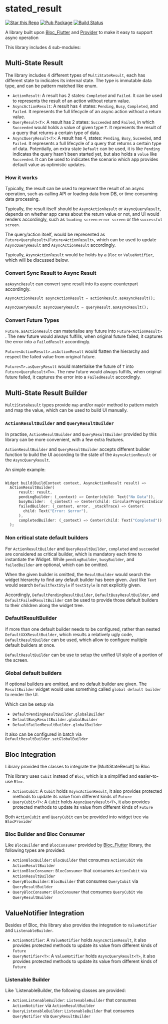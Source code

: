 # stated_result
[![Star this Repo](https://img.shields.io/github/stars/timnew/stated_result.svg?style=flat-square)](https://github.com/timnew/stated_result)
[![Pub Package](https://img.shields.io/pub/v/stated_result.svg?style=flat-square)](https://pub.dev/packages/stated_result)
[![Build Status](https://img.shields.io/github/workflow/status/timnew/stated_result/Run-Test)](https://github.com/timnew/stated_result/actions?query=workflow%3ARun-Test)

A library built upon [Bloc_Flutter] and [Provider] to make it easy to support async operation

This library includes 4 sub-modules:

## Multi-State Result

The library includes 4 different types of `MultiStateResult`, each has different state to indicates its internal state. The type is immutable data type, and can be pattern matched like enum.

* `ActionResult`: A result has 2 states: `Completed` and `Failed`. It can be used to represents the result of an action without return value.
* `AsyncActionResult`: A result has 4 states: `Pending`, `Busy`, `Completed`, and `Failed`. It represents the full lifecycle of an async action without a return value.
* `QueryResult<T>`: A result has 2 states: `Succeeded` and `Failed`, in which `Succeeded` would holds a value of given type `T`. It represents the result of a query that returns a certain type of data.
* `AsyncQueryResult<T>`: A result has 4, states: `Pending`, `Busy`, `Suceeded`, and `Failed`. It represents a full lifecycle of a query that returns a certain type of data. Potentially, an extra state `Default` can be used, it is like `Pending` indicates the query hasn't been started yet, but also holds a `value` like `Succeeded`. It can be used to indicates the scenario which app provides default value as optimistic updates.

### How it works

Typically, the result can be used to represent the result of an async operation, such as calling API or loading data from DB, or time consuming data processing.

Typically, the result itself should be `AsyncActionResult` or `AsyncQueryResult`, depends on whether app cares about the return value or not, and UI would renders accordingly, such as `loading screen` `error screen` or the `successful screen`.

The query/action itself, would be represented as `Future<QueryResult>`/`Future<ActionResult>`, which can be used to update `AsyncQueryResult` and `AsyncActionResult` accordingly.

Typically, `AsyncActionResult` would be holds by a `Bloc` or `ValueNotifier`, which will be discussed below.

### Convert Sync Result to Async Result

`asAsyncResult` can convert sync result into its async counterpart accordingly.

```dart
AsyncActionResult asyncActionResult = actionResult.asAsyncResult();

AsyncQueryResult asyncQueryResult = queryResult.asAsyncResult();
```
### Convert Future Types

`Future.asActionResult` can materialise any future into `Future<ActionResult>` . The new future would always fulfills, when original future failed, it captures the error into a `FailedResult` accordingly.

`Future<ActionResult>.asActionResult`  would flatten the hierarchy and respect the failed value from original future.

`Future<T>.asQueryResult` would matertialse the future of `T` into `Future<QueryResult<T>>`. The new future would always fulfills, when original future failed, it captures the error into a `FailedResult` accordingly.
## Multi-State Result Builder

`MultiStateResult` types provide `map` and/or `mapOr` method to pattern match and map the value, which can be used to build UI manually.

### `ActionResultBuilder` and `QueryResultBuilder`

In practise, `ActionResultBuilder` and `QueryResultBuilder` provided by this library can be more convenient, with a few extra features.

`ActionResultBuilder` and `QueryResultBuilder` accepts different builder function to build the UI according to the state of the `AsyncActionResult` or the `AsyncQueryResult`.

An simple example:

```dart

Widget build(BuildContext context, AsyncActionResult result) =>
  ActionResultBuilder(
      result: result,
      pendingBuilder: (_context) => Center(child: Text("No Data")),
      busyBuilder:  (_context) => Center(child: CircularProgressIndicator()),
      failedBuilder: (_context, error, _stackTrace) => Center(
        child: Text("Error: $error"),
      ),
      completedBuilder: (_context) => Center(child: Text("Completed")),
  );
```
### Non critical state default builders

For `ActionResultBuilder` and `QueryResultBuilder`, `completed` and `succeeded` are considered as critical builder, which is mandatory each time to instantiate the Widget. While `pendingBuilder`, `busyBuilder`, and `failedBuilder` are optional, which can be omitted.

When the given builder is omitted, the `ResultBuilder` would search the widget hierarchy to find any default builder has been given. Just like `Text` would search `DefaultTextStyle` if `textStyle` is not explicitly given.

Accordingly, `DefaultPendingResultBuilder`, `DefaultBusyResultBuilder`, and `DefaultFailedResultBuilder` can be used to provide those default builders to their children along the widget tree.

### DefaultResultBuilder

If more than one default builder needs to be configured, rather than nested `DefaultXXXResultBuilder`, which results a relatively ugly code, `DefaultResultBuilder` can be used, which allow to configure multiple default builders at once.

`DefaultResultBuilder` can be use to setup the unified UI style of a portion of the screen.
### Global default builders

If optional builders are omitted, and no default builder are given. The `ResultBuilder` widget would uses something called `global default builder` to render the UI.

Which can be setup via

* `DefaultPendingResultBuilder.globalBuilder`
* `DefaultBusyResultBuilder.globalBuilder`
* `DefaultFailedResultBuilder.globalBuilder`

It also can be configured in batch via `DefaultResultBuilder.setGlobalBuilder`

## Bloc Integration

Library provided the classes to integrate the [MultiStateResult] to Bloc

This library uses `Cubit` instead of `Bloc`, which is a simplified and easier-to-use `Bloc`.

* `ActionCubit`: A `Cubit` holds `AsyncActionResult`, it also provides protected methods to update its value from different kinds of `Future`
* `QueryCubit<T>`: A `Cubit` holds `AsyncQueryResult<T>`, it also provides protected methods to update its value from different kinds of `Future`

Both `ActionCubit` and `QueryCubit` can be provided into widget tree via `BlocProvider`

### Bloc Builder and Bloc Consumer

Like `BlocBuilder` and `BlocConsumer` provided by [Bloc_Flutter] library, the following types are provided:

* `ActionBlocBuilder`: `BlocBuilder` that consumes `ActionCubit` via `ActionResultBuilder`
* `ActionBlocConsumer`: `BlocConsumer` that consumes `ActionCubit` via `ActionResultBuilder`
* `QueryBlocBuilder`: `BlocBuilder` that consumes `QueryCubit` via `QueryResultBuilder`
* `QueryBlocConsumer`: `BlocConsumer` that consumes `QueryCubit` via `QueryResultBuilder`

## ValueNotifier Integration

Besides of Bloc, this library also provides the integration to `ValueNotifier` and `ListenableBuilder`.

* `ActionNotifier`: A `ValueNotifier` holds `AsyncActionResult`, it also provides protected methods to update its value from different kinds of `Future`
* `QueryNotifier<T>`: A `ValueNotifier` holds `AsyncQueryResult<T>`, it also provides protected methods to update its value from different kinds of `Future`

### Listenable Builder

Like `ListenableBuilder, the following classes are provided:

* `ActionListenableBuilder`: `ListenableBuilder` that consumes `ActionNotifier` via `ActionResultBuilder`
* `QueryListenableBuilder`: `ListenableBuilder` that consumes `QueryNotifier` via `QueryResultBuilder`

[Bloc_Flutter]:https://pub.dev/packages/flutter_bloc
[Provider]:https://pub.dev/packages/provider